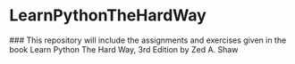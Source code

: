 # LearnPythonTheHardWay

### This repository will include the assignments and exercises given in the book Learn Python The Hard Way, 3rd Edition by Zed A. Shaw
